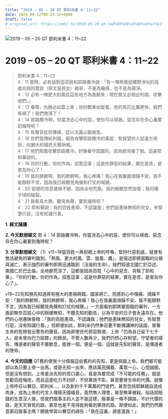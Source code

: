 ```yaml
---
title: "2019 – 05 – 20 QT 耶利米書 4：11~22"
date: 2025-04-12T00:23:32+0800
draft: false
# original_url: https://cmtc.tw/2019-05-20-qt-%e8%80%b6%e5%88%a9%e7%b1%b3%e6%9b%b8-4%ef%bc%9a1122
---
```


![2019 – 05 – 20 QT 耶利米書 4：11\~22](/images/qt.jpg   "2019 – 05 – 20 QT 耶利米書 4：11\~22")

# 2019 – 05 – 20 QT 耶利米書 4：11\~22

> 耶利米書 4：11\~22  
> 4：11 那時，必有話對這百姓和耶路撒冷說：「有一陣熱風從曠野淨光的高處向我的眾民（原文是民女）颳來，不是為簸揚，也不是為揚淨。  
> 4：12 必有一陣更大的風從這些地方為我颳來；現在我又必發出判語，攻擊他們。」  
> 4：13 看哪，仇敵必如雲上來；他的戰車如旋風，他的馬匹比鷹更快。我們有禍了！我們敗落了！  
> 4：14 耶路撒冷啊，你當洗去心中的惡，使你可以得救。惡念存在你心裏要到幾時呢？  
> 4：15 有聲音從但傳揚，從以法蓮山報禍患。  
> 4：16 你們當傳給列國，報告攻擊耶路撒冷的事說：有探望的人從遠方來到，向猶大的城邑大聲吶喊。  
> 4：17 他們周圍攻擊耶路撒冷，好像看守田園的，因為她背叛了我。這是耶和華說的。  
> 4：18 你的行動，你的作為，招惹這事；這是你罪惡的結果，實在是苦，是害及你心了！  
> 4：19 我的肺腑啊，我的肺腑啊，我心疼痛！我心在我裏面煩躁不安。我不能靜默不言，因為我已經聽見角聲和打仗的喊聲。  
> 4：20 毀壞的信息連絡不絕，因為全地荒廢。我的帳棚忽然毀壞；我的幔子頃刻破裂。  
> 4：21 我看見大旗，聽見角聲，要到幾時呢？  
> 4：22 耶和華說：我的百姓愚頑，不認識我；他們是愚昧無知的兒女，有智慧行惡，沒有知識行善。

**1. 經文誦讀**

**2.  今天默想經文**
耶 4：14 耶路撒冷啊，你當洗去心中的惡，使你可以得救。惡念存在你心裏要到幾時呢？

**3. 分享默想經文**
（1）v11\~18當百姓一再拒絕上帝的呼喚，堅持行惡到底，就會有無法避免的審判臨到。「熱風、更大的風、雲、旋風、鷹」，是描述即將面臨的災禍與滅亡，表示強烈的審判即將迅速臨到（活潑的生命）。我們知道北國亡於亞述、南國亡於巴比倫，全地都荒涼了，這都是因為百姓「心中的惡念、背叛了耶和華」、「你的行動，你的作為，招惹這事；這是你罪惡的結果，實在是苦，是害及你心了」。

v19\~22先知預先知道將有極大的患禍將臨，國家將亡，而感到心中傷痛、煩躁不安：「我的肺腑啊，我的肺腑啊，我心疼痛！我心在我裏面煩躁不安。我不能靜默不言，因為我已經聽見角聲和打仗的喊聲。」一方面看到即將要面臨的審判，一方面卻無奈百姓心中的剛硬無知，不聽先知的勸告，以為平安的日子會永遠存在。他們的心地愚昧昏暗：「我的百姓愚頑，不認識我；他們是愚昧無知的兒女，有智慧行惡，沒有知識行善。」但即便如此，耶利米仍然奉召要不斷傳講神的話語，冒著生命的危險發出警告的聲音。因為即使世代邪惡敗壞，上帝「仍為自己留下七千人，是未曾向巴力屈膝」的餘民。不管人數再少，我們仍然心存盼望。守望者的禱告、傳道者的聲音不要歇息，能救一個，便是一個，這就是先知的聲音，是傳道者的使命。

**4. 今天的回應**
QT舊約使我十分佩服這些舊約的先知，更是佩服上帝。我們都可能誤以為只要上帝一出馬，或是先知一出來，應該萬民擁戴、萬眾一心，心悅誠服。但是沒有想到，上帝差派先知的苦口婆心，竟是為要完成「不可能的任務」，就是苦勸百姓悔改，而且這是吃力不討好，不但果效不彰，甚至要冒生命的代價。就像上帝呼召以賽亞、耶利米…，以及新約千千萬萬的門徒們，甚至包括耶穌親自道成肉身，成為上帝的代言人傳揚天國福音，竟然無人理會，甚至無辜被殺。俗話說賠錢的生意沒人做，但我們服事主的人並不是這樣，服事是一條不歸路，不計代價的路，是天天冒死的路，甚至也是不見得能夠看到果效的路。即便如此，我們仍然願意蒙召服事主嗎？願我學習以賽亞的禱告：「我在這裏，請差遣我！」
